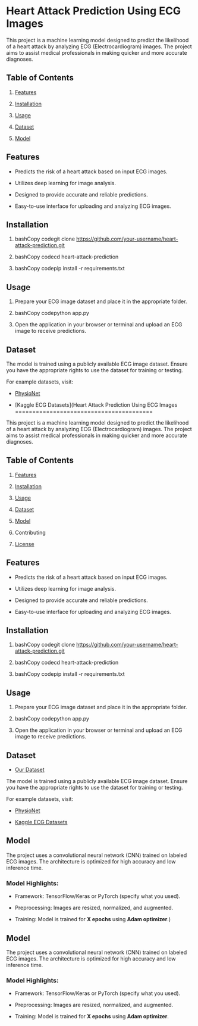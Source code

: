 Heart Attack Prediction Using ECG Images
========================================

This project is a machine learning model designed to predict the likelihood of a heart attack by analyzing ECG (Electrocardiogram) images. The project aims to assist medical professionals in making quicker and more accurate diagnoses.

Table of Contents
-----------------

1.  [Features](#features)
    
2.  [Installation](#installation)
    
3.  [Usage](#usage)
    
4.  [Dataset](#dataset)
    
5.  [Model](#model)
    

Features
--------

*   Predicts the risk of a heart attack based on input ECG images.
    
*   Utilizes deep learning for image analysis.
    
*   Designed to provide accurate and reliable predictions.
    
*   Easy-to-use interface for uploading and analyzing ECG images.
    

Installation
------------

1.  bashCopy codegit clone https://github.com/your-username/heart-attack-prediction.git
    
2.  bashCopy codecd heart-attack-prediction
    
3.  bashCopy codepip install -r requirements.txt
    

Usage
-----

1.  Prepare your ECG image dataset and place it in the appropriate folder.
    
2.  bashCopy codepython app.py
    
3.  Open the application in your browser or terminal and upload an ECG image to receive predictions.
    

Dataset
-------

The model is trained using a publicly available ECG image dataset. Ensure you have the appropriate rights to use the dataset for training or testing.

For example datasets, visit:

*   [PhysioNet](https://physionet.org/)
    
*   [Kaggle ECG Datasets](Heart Attack Prediction Using ECG Images
========================================

This project is a machine learning model designed to predict the likelihood of a heart attack by analyzing ECG (Electrocardiogram) images. The project aims to assist medical professionals in making quicker and more accurate diagnoses.

Table of Contents
-----------------

1.  [Features](#features)
    
2.  [Installation](#installation)
    
3.  [Usage](#usage)
    
4.  [Dataset](#dataset)
    
5.  [Model](#model)
    
6.  Contributing
    
7.  [License](#license)
    

Features
--------

*   Predicts the risk of a heart attack based on input ECG images.
    
*   Utilizes deep learning for image analysis.
    
*   Designed to provide accurate and reliable predictions.
    
*   Easy-to-use interface for uploading and analyzing ECG images.
    

Installation
------------

1.  bashCopy codegit clone https://github.com/your-username/heart-attack-prediction.git
    
2.  bashCopy codecd heart-attack-prediction
    
3.  bashCopy codepip install -r requirements.txt
    

Usage
-----

1.  Prepare your ECG image dataset and place it in the appropriate folder.
    
2.  bashCopy codepython app.py
    
3.  Open the application in your browser or terminal and upload an ECG image to receive predictions.
    

Dataset
-------
* [Our Dataset](https://data.mendeley.com/datasets/gwbz3fsgp8/2)

The model is trained using a publicly available ECG image dataset. Ensure you have the appropriate rights to use the dataset for training or testing.

For example datasets, visit:

*   [PhysioNet](https://physionet.org/)
    
*   [Kaggle ECG Datasets](https://www.kaggle.com/)
    

Model
-----

The project uses a convolutional neural network (CNN) trained on labeled ECG images. The architecture is optimized for high accuracy and low inference time.

### Model Highlights:

*   Framework: TensorFlow/Keras or PyTorch (specify what you used).
    
*   Preprocessing: Images are resized, normalized, and augmented.
    
*   Training: Model is trained for **X epochs** using **Adam optimizer**.)
    

Model
-----

The project uses a convolutional neural network (CNN) trained on labeled ECG images. The architecture is optimized for high accuracy and low inference time.

### Model Highlights:

*   Framework: TensorFlow/Keras or PyTorch (specify what you used).
    
*   Preprocessing: Images are resized, normalized, and augmented.
    
*   Training: Model is trained for **X epochs** using **Adam optimizer**.

